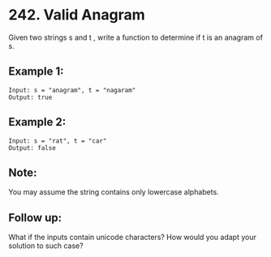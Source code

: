 # 242. Valid Anagram

Given two strings s and t , write a function to determine if t is an anagram of s.

## Example 1:

```
Input: s = "anagram", t = "nagaram"
Output: true
```

## Example 2:

```
Input: s = "rat", t = "car"
Output: false
```

## Note:

You may assume the string contains only lowercase alphabets.

## Follow up:

What if the inputs contain unicode characters? How would you adapt your solution to such case?